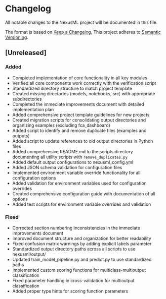 # Changelog

All notable changes to the NexusML project will be documented in this file.

The format is based on [Keep a Changelog](https://keepachangelog.com/en/1.0.0/),
This project adheres to
[Semantic Versioning](https://semver.org/spec/v2.0.0.html).

## [Unreleased]

### Added

- Completed implementation of core functionality in all key modules
- Verified all core components work correctly with the verification script
- Standardized directory structure to match project template
- Created missing directories (models, notebooks, src) with appropriate
  subdirectories
- Completed the immediate improvements document with detailed implementation
  plan
- Added comprehensive project template guidelines for new projects
- Created migration scripts for consolidating output directories and organizing
  examples (excluding fca_dashboard)
- Added script to identify and remove duplicate files (examples and outputs)
- Added script to update references to old output directories in Python files
- Added comprehensive README.md to the scripts directory documenting all utility
  scripts with `remove_duplicates.py`
- Added default output configurations to nexusml_config.yml
- Added JSON schema validation for configuration files
- Implemented environment variable override functionality for all configuration
  options
- Added validation for environment variables used for configuration overrides
- Created comprehensive configuration guide with documentation of all options
- Added test scripts for environment variable overrides and validation

### Fixed

- Corrected section numbering inconsistencies in the immediate improvements
  document
- Improved document structure and organization for better readability
- Fixed confusion matrix warnings by adding explicit labels parameter
- Standardized output directory paths across all scripts to use nexusml/output/
- Updated train_model_pipeline.py and predict.py to use standardized paths
- Implemented custom scoring functions for multiclass-multioutput classification
- Fixed parameter handling in cross-validation for multioutput classification
- Added proper type hints for scoring function parameters
